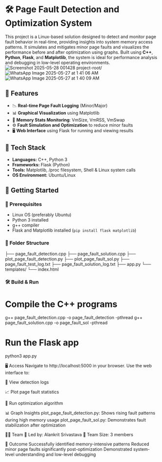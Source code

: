 # 🛠️ Page Fault Detection and Optimization System

This project is a Linux-based solution designed to detect and monitor page fault behavior in real-time, providing insights into system memory access patterns. It simulates and mitigates minor page faults and visualizes the performance before and after optimization using graphs. Built using **C++**, **Python**, **Flask**, and **Matplotlib**, the system is ideal for performance analysis and debugging in low-level operating environments.
![Screenshot 2025-05-28 001428](https://github.com/user-attachments/assets/e7ab355b-e0a4-4a24-a434-5e168f2bd673)
project-root/![WhatsApp Image 2025-05-27 at 1 41 06 AM](https://github.com/user-attachments/assets/ae35b80e-5987-46e7-8663-7fdf9afb46d3)
![WhatsApp Image 2025-05-27 at 1 40 09 AM](https://github.com/user-attachments/assets/6e3218f1-f219-4618-8a59-9e53a01d9701)

## 📌 Features
- 📉 **Real-time Page Fault Logging** (Minor/Major)
- 📊 **Graphical Visualization** using Matplotlib
- 🧠 **Memory Stats Monitoring**: VmSize, VmRSS, VmSwap
- ⚙️ **Fault Simulation and Optimization** to reduce minor faults
- 🖥️ **Web Interface** using Flask for running and viewing results

## 🧰 Tech Stack
- **Languages:** C++, Python 3
- **Frameworks:** Flask (Python)
- **Tools:** Matplotlib, /proc filesystem, Shell & Linux system calls
- **OS Environment:** Ubuntu/Linux

## 🚀 Getting Started
### 🔧 Prerequisites
- Linux OS (preferably Ubuntu)
- Python 3 installed
- g++ compiler
- Flask and Matplotlib installed (`pip install flask matplotlib`)

### 📂 Folder Structure
├── page_fault_detection.cpp
├── page_fault_solution.cpp
├── plot_page_fault_detection.py
├── plot_page_fault_sol.py
├── page_fault_test_log.txt
├── page_fault_solution_log.txt
├── app.py
└── templates/
└── index.html 

### 🛠️ Build & Run

# Compile the C++ programs
g++ page_fault_detection.cpp -o page_fault_detection -pthread
g++ page_fault_solution.cpp -o page_fault_sol -pthread

# Run the Flask app
python3 app.py

🖥️ Access
Navigate to http://localhost:5000 in your browser. Use the web interface to:

📄 View detection logs

📈 Plot page fault statistics

🧩 Run optimization algorithm

📊 Graph Insights
plot_page_fault_detection.py: Shows rising fault patterns during high memory usage
plot_page_fault_sol.py: Demonstrates fault stabilization after optimization

👨‍💻 Team
👤 Led by: Alankrit Srivastava
👥 Team Size: 3 members

🏁 Outcome
Successfully identified memory-intensive patterns
Reduced minor page faults significantly post-optimization
Demonstrated system-level understanding and low-level debugging



